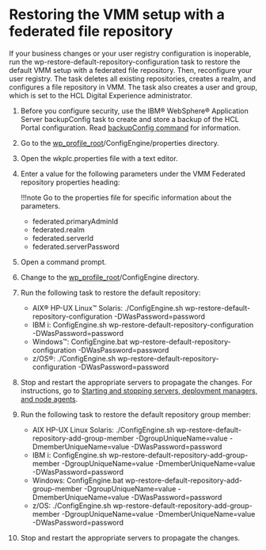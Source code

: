 # Restoring the VMM setup with a federated file repository

If your business changes or your user registry configuration is inoperable, run the wp-restore-default-repository-configuration task to restore the default VMM setup with a federated file repository. Then, reconfigure your user registry. The task deletes all existing repositories, creates a realm, and configures a file repository in VMM. The task also creates a user and group, which is set to the HCL Digital Experience administrator.

1.  Before you configure security, use the IBM® WebSphere® Application Server backupConfig task to create and store a backup of the HCL Portal configuration. Read [backupConfig command](https://www.ibm.com/docs/en/was-nd/9.0.5?topic=clt-backupconfig-command) for information.

2.  Go to the [wp\_profile\_root](../../../../../../../guide_me/wpsdirstr.md#wp_profile_root)/ConfigEngine/properties directory.

3.  Open the wkplc.properties file with a text editor.

4.  Enter a value for the following parameters under the VMM Federated repository properties heading:

    !!!note
        Go to the properties file for specific information about the parameters.

    -   federated.primaryAdminId
    -   federated.realm
    -   federated.serverId
    -   federated.serverPassword

5.  Open a command prompt.

6.  Change to the [wp\_profile\_root](../../../../../../../guide_me/wpsdirstr.md#wp_profile_root)/ConfigEngine directory.

7.  Run the following task to restore the default repository:

    -   AIX® HP-UX Linux™ Solaris: ./ConfigEngine.sh wp-restore-default-repository-configuration -DWasPassword=password
    -   IBM i: ConfigEngine.sh wp-restore-default-repository-configuration -DWasPassword=password
    -   Windows™: ConfigEngine.bat wp-restore-default-repository-configuration -DWasPassword=password
    -   z/OS®: ./ConfigEngine.sh wp-restore-default-repository-configuration -DWasPassword=password

8.  Stop and restart the appropriate servers to propagate the changes. For instructions, go to [Starting and stopping servers, deployment managers, and node agents](.././../../../../stopstart.md).

9.  Run the following task to restore the default repository group member:

    -   AIX HP-UX Linux Solaris: ./ConfigEngine.sh wp-restore-default-repository-add-group-member -DgroupUniqueName=value -DmemberUniqueName=value -DWasPassword=password
    -   IBM i: ConfigEngine.sh wp-restore-default-repository-add-group-member -DgroupUniqueName=value -DmemberUniqueName=value -DWasPassword=password
    -   Windows: ConfigEngine.bat wp-restore-default-repository-add-group-member -DgroupUniqueName=value -DmemberUniqueName=value -DWasPassword=password
    -   z/OS: ./ConfigEngine.sh wp-restore-default-repository-add-group-member -DgroupUniqueName=value -DmemberUniqueName=value -DWasPassword=password

10. Stop and restart the appropriate servers to propagate the changes.



